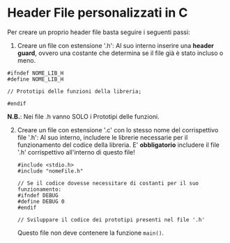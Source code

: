 # Header File personalizzati in C

Per creare un proprio header file basta seguire i seguenti passi:

1. Creare un file con estensione '.h':
Al suo interno inserire una **header guard**, ovvero una costante che determina se il file già è stato incluso o meno.

```
#ifndef NOME_LIB_H
#define NOME_LIB_H

// Prototipi delle funzioni della libreria;

#endif
```

**N.B.**: Nei file .h vanno SOLO i Prototipi delle funzioni.

2. Creare un file con estensione '.c' con lo stesso nome del corrispettivo file '.h':
Al suo interno, includere le librerie necessarie per il funzionamento del codice della libreria.
E' **obbligatorio** includere il file '.h' corrispettivo all'interno di questo file!

    ```
    #include <stdio.h>
    #include "nomeFile.h"

    // Se il codice dovesse necessitare di costanti per il suo funzionamento:
    #ifndef DEBUG
    #define DEBUG 0
    #endif

    // Sviluppare il codice dei prototipi presenti nel file '.h'
    ```

    Questo file non deve contenere la funzione ```main()```.
